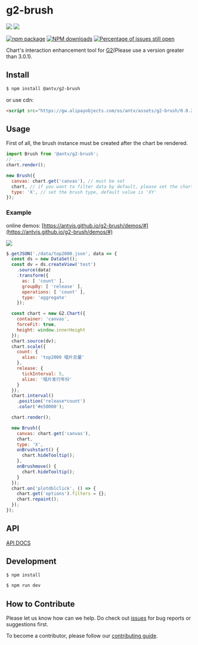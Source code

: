 # g2-brush

![](https://img.shields.io/badge/language-javascript-red.svg)
![](https://img.shields.io/badge/license-MIT-000000.svg)

[![npm package](https://img.shields.io/npm/v/@antv/g2-brush.svg)](https://www.npmjs.com/package/@antv/g2-brush)
[![NPM downloads](http://img.shields.io/npm/dm/@antv/g2-brush.svg)](https://npmjs.org/package/@antv/g2-brush)
[![Percentage of issues still open](http://isitmaintained.com/badge/open/antvis/g2-brush.svg)](http://isitmaintained.com/project/antvis/g2-brush "Percentage of issues still open")

Chart's interaction enhancement tool for [G2](https://github.com/antvis/g2)(Please use a version greater than 3.0.1).

## Install

```bash
$ npm install @antv/g2-brush
```

or use cdn:

```html
<script src="https://gw.alipayobjects.com/os/antv/assets/g2-brush/0.0.2/g2-brush.js"></script>
```

## Usage

First of all, the brush instance must be created after the chart be rendered.

```js
import Brush from '@antv/g2-brush';
// ...
chart.render();

new Brush({
  canvas: chart.get('canvas'), // must be set
  chart, // if you want to filter data by default, please set the chart
  type: 'X', // set the brush type, default value is 'XY'
});
```

### Example

online demos: [https://antvis.github.io/g2-brush/demos/#](https://antvis.github.io/g2-brush/demos/#)

![](https://gw.alipayobjects.com/zos/rmsportal/HRkzmAbHDcJYweUxDAlC.gif)

```js
$.getJSON('./data/top2000.json', data => {
  const ds = new DataSet();
  const dv = ds.createView('test')
    .source(data)
    .transform({
      as: [ 'count' ],
      groupBy: [ 'release' ],
      operations: [ 'count' ],
      type: 'aggregate'
    });

  const chart = new G2.Chart({
    container: 'canvas',
    forceFit: true,
    height: window.innerHeight
  });
  chart.source(dv);
  chart.scale({
    count: {
      alias: 'top2000 唱片总量'
    },
    release: {
      tickInterval: 5,
      alias: '唱片发行年份'
    }
  });
  chart.interval()
    .position('release*count')
    .color('#e50000');

  chart.render();

  new Brush({
    canvas: chart.get('canvas'),
    chart,
    type: 'X',
    onBrushstart() {
      chart.hideTooltip();
    },
    onBrushmove() {
      chart.hideTooltip();
    }
  });
  chart.on('plotdblclick', () => {
    chart.get('options').filters = {};
    chart.repaint();
  });
});
```

## API

[API DOCS](https://github.com/antvis/g2-brush/blob/master/docs/brush.md)

## Development

```bash
$ npm install

$ npm run dev
```

## How to Contribute

Please let us know how can we help. Do check out [issues](https://github.com/antvis/g2-brush/issues) for bug reports or suggestions first.

To become a contributor, please follow our [contributing guide](https://github.com/antvis/g2-brush/blob/master/CONTRIBUTING.md).
